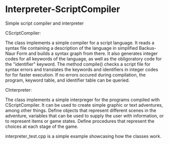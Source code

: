 Interpreter-ScriptCompiler
==========================

Simple script compiler and interpreter


CScriptCompiler:

The class implements a simple compiler for a script language.
It reads a syntax file containing a description of the language
in simplified Backus-Naur Form and builds a syntax graph from there.
It also generates integer codes for all keywords of the language,
as well as the obligoratory code for the "identifier" keyword.
The method compile() checks a script file for syntax errors
and translates the keywords and identifiers in integer codes for
for faster execution. If no errors occured during compilation,
the program, keyword table, and identifier table can be queried.



CInterpreter:

The class implements a simple interpreger for the programs
compiled with CScriptCompiler. It can be used to create simple
graphic or text adventures, among other things. Define
objects that represent different scenes in the adventure,
variables that can be used to supply the user with information,
or to represent items or game states. Define procedures that
represent the choices at each stage of the game.



interpreter_test.cpp is a simple example showcasing how the
classes work.
